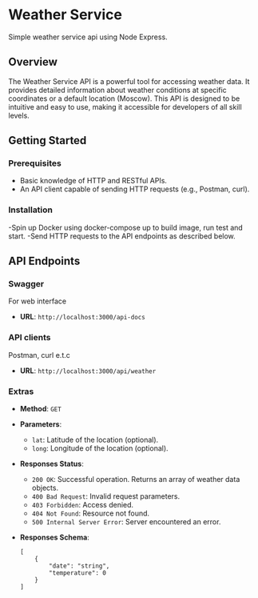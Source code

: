 # Weather Service

Simple weather service api using Node Express.

## Overview

The Weather Service API is a powerful tool for accessing weather data. It provides detailed information about weather conditions at specific coordinates or a default location (Moscow). This API is designed to be intuitive and easy to use, making it accessible for developers of all skill levels.

## Getting Started

### Prerequisites

- Basic knowledge of HTTP and RESTful APIs.
- An API client capable of sending HTTP requests (e.g., Postman, curl).

### Installation

-Spin up Docker using docker-compose up to build image, run test and start.
-Send HTTP requests to the API endpoints as described below.

## API Endpoints

### Swagger

For web interface

- **URL**: `http://localhost:3000/api-docs`

### API clients

Postman, curl e.t.c

- **URL**: `http://localhost:3000/api/weather`

### Extras

- **Method**: `GET`
- **Parameters**:
  - `lat`: Latitude of the location (optional).
  - `long`: Longitude of the location (optional).
- **Responses Status**:

  - `200 OK`: Successful operation. Returns an array of weather data objects.
  - `400 Bad Request`: Invalid request parameters.
  - `403 Forbidden`: Access denied.
  - `404 Not Found`: Resource not found.
  - `500 Internal Server Error`: Server encountered an error.

- **Responses Schema**:
  ```
  [
      {
          "date": "string",
          "temperature": 0
      }
  ]
  ```
